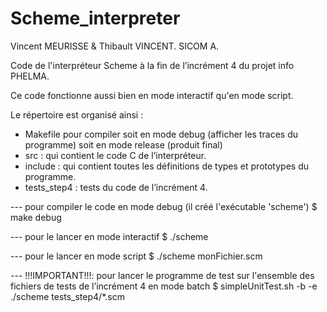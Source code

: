 # Scheme_interpreter

Vincent MEURISSE & Thibault VINCENT. SICOM A.

Code de l'interpréteur Scheme à la fin de l’incrément 4 du projet info PHELMA.

Ce code fonctionne aussi bien en mode interactif qu'en mode script. 

Le répertoire est organisé ainsi : 
- Makefile pour compiler soit en mode debug (afficher les traces du programme) soit en mode release (produit final)
- src : qui contient le code C de l’interpréteur. 
- include : qui contient toutes les définitions de types et prototypes du programme.
- tests_step4 : tests du code de l’incrément 4.

--- pour compiler le code en mode debug (il créé l'exécutable 'scheme')
$ make debug 

--- pour le lancer en mode interactif 
$ ./scheme

--- pour le lancer en mode script 
$ ./scheme monFichier.scm

--- !!!IMPORTANT!!!: pour lancer le programme de test sur l'ensemble des fichiers de tests de l’incrément 4 en mode batch 
$ simpleUnitTest.sh -b -e ./scheme tests_step4/*.scm
